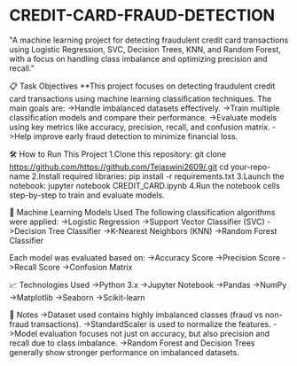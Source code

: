 # CREDIT-CARD-FRAUD-DETECTION
"A machine learning project for detecting fraudulent credit card transactions using Logistic Regression, SVC, Decision Trees, KNN, and Random Forest, with a focus on handling class imbalance and optimizing precision and recall."

📋 Task Objectives
**This project focuses on detecting fraudulent credit card transactions using machine learning classification techniques.
The main goals are:
->Handle imbalanced datasets effectively.
->Train multiple classification models and compare their performance.
->Evaluate models using key metrics like accuracy, precision, recall, and confusion matrix.
->Help improve early fraud detection to minimize financial loss.

🛠️ How to Run This Project
1.Clone this repository:
git clone https://github.com/https://github.com/Tejaswini2609/.git
cd your-repo-name
2.Install required libraries:
pip install -r requirements.txt
3.Launch the notebook:
jupyter notebook CREDIT_CARD.ipynb
4.Run the notebook cells step-by-step to train and evaluate models.


🚀 Machine Learning Models Used
The following classification algorithms were applied:
->Logistic Regression
->Support Vector Classifier (SVC)
->Decision Tree Classifier
->K-Nearest Neighbors (KNN)
->Random Forest Classifier

Each model was evaluated based on:
->Accuracy Score
->Precision Score
->Recall Score
->Confusion Matrix

📈 Technologies Used
->Python 3.x
->Jupyter Notebook
->Pandas
->NumPy
->Matplotlib
->Seaborn
->Scikit-learn

📢 Notes
->Dataset used contains highly imbalanced classes (fraud vs non-fraud transactions).
->StandardScaler is used to normalize the features.
->Model evaluation focuses not just on accuracy, but also precision and recall due to class imbalance.
->Random Forest and Decision Trees generally show stronger performance on imbalanced datasets.







